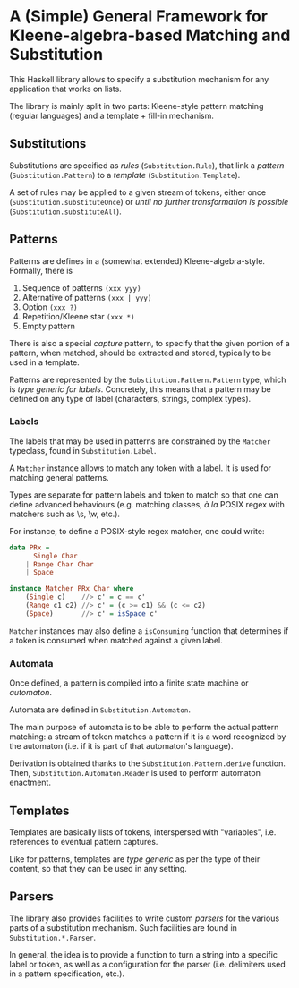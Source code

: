 # A (Simple) General Framework for Kleene-algebra-based Matching and Substitution

This Haskell library allows to specify a substitution mechanism for any
application that works on lists.

The library is mainly split in two parts: Kleene-style pattern matching (regular
languages) and a template + fill-in mechanism.

## Substitutions

Substitutions are specified as _rules_ (`Substitution.Rule`), that link
a _pattern_ (`Substitution.Pattern`) to a _template_ (`Substitution.Template`).

A set of rules may be applied to a given stream of tokens, either once (`Substitution.substituteOnce`)
or _until no further transformation is possible_ (`Substitution.substituteAll`).


## Patterns

Patterns are defines in a (somewhat extended) Kleene-algebra-style. Formally,
there is
  1. Sequence of patterns `(xxx yyy)`
  2. Alternative of patterns `(xxx | yyy)`
  3. Option `(xxx ?)`
  4. Repetition/Kleene star `(xxx *)`
  5. Empty pattern

There is also a special _capture_ pattern, to specify that the given portion
of a pattern, when matched, should be extracted and stored, typically to be
used in a template.

Patterns are represented by the `Substitution.Pattern.Pattern` type, which is
_type generic for labels_. Concretely, this means that a pattern may be defined
on any type of label (characters, strings, complex types).


### Labels

The labels that may be used in patterns are constrained by the `Matcher` typeclass,
found in `Substitution.Label`.

A `Matcher` instance allows to match any token with a label. It is used for matching
general patterns.

Types are separate for pattern labels and token to match so that one can define
advanced behaviours (e.g. matching classes, _à la_ POSIX regex with matchers such
as \s, \w, etc.).

For instance, to define a POSIX-style regex matcher, one could write:
```haskell
data PRx =
      Single Char
    | Range Char Char
    | Space

instance Matcher PRx Char where
    (Single c)    //> c' = c == c'
    (Range c1 c2) //> c' = (c >= c1) && (c <= c2)
    (Space)       //> c' = isSpace c'
```

`Matcher` instances may also define a `isConsuming` function that determines if
a token is consumed when matched against a given label.


### Automata

Once defined, a pattern is compiled into a finite state machine or _automaton_.

Automata are defined in `Substitution.Automaton`.

The main purpose of automata is to be able to perform the actual pattern matching:
a stream of token matches a pattern if it is a word recognized by the automaton (i.e.
if it is part of that automaton's language).

Derivation is obtained thanks to the `Substitution.Pattern.derive` function. Then,
`Substitution.Automaton.Reader` is used to perform automaton enactment.


## Templates

Templates are basically lists of tokens, interspersed with "variables", i.e. references
to eventual pattern captures.

Like for patterns, templates are _type generic_ as per the type of their content, so that
they can be used in any setting.


## Parsers

The library also provides facilities to write custom _parsers_ for the various parts
of a substitution mechanism. Such facilities are found in `Substitution.*.Parser`.

In general, the idea is to provide a function to turn a string into a specific label
or token, as well as a configuration for the parser (i.e. delimiters used in a 
pattern specification, etc.).








